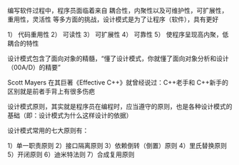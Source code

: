 编写软件过程中，程序员面临着来自 耦合性，内聚性以及可维护性，可扩展性，重用性，灵活性 等多方面的挑战，设计模式是为了让程序（软件），具有更好

1） 代码重用性
2） 可读性
3） 可扩展性
4） 可靠性
5） 使程序呈现高内聚，低耦合的特性

设计模式包含了面向对象的精髓，“懂了设计模式，你就懂了面向对象分析和设计（00A/D）的精要”

Scott Mayers 在其巨著《Effective C++》就曾经说过：C++老手和 C++新手的区别就是前者手背上有很多伤疤



设计模式原则，其实就是程序员在编程时，应当遵守的原则，也是各种设计模式的基础（即：设计模式为什么这样设计的依据）

设计模式常用的七大原则有：

1）单一职责原则
2）接口隔离原则
3）依赖倒转（倒置）原则
4）里氏替换原则
5）开闭原则
6）迪米特法则
7）合成复用原则